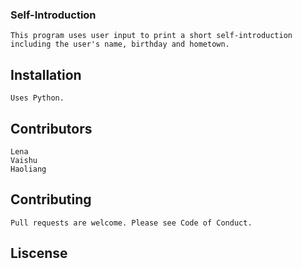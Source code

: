### Self-Introduction

    This program uses user input to print a short self-introduction including the user's name, birthday and hometown.

## Installation

    Uses Python.

## Contributors

    Lena
    Vaishu
    Haoliang

## Contributing

    Pull requests are welcome. Please see Code of Conduct.

## Liscense 


